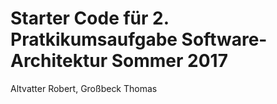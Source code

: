 # Starter Code für 2. Pratkikumsaufgabe Software-Architektur Sommer 2017 
Altvatter Robert, Großbeck Thomas

